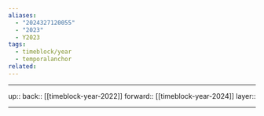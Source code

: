 ```yaml
---
aliases:
  - "2024327120055"
  - "2023"
  - Y2023
tags:
  - timeblock/year
  - temporalanchor
related:
---
```




***

up:: 
back:: [[timeblock-year-2022]]
forward:: [[timeblock-year-2024]]
layer:: 

***

